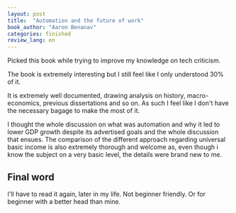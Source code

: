 ```yaml
---
layout: post
title:  "Automation and the future of work"
book_author: "Aaron Benanav"
categories: finished
review_lang: en
---
```


Picked this book while trying to improve my knowledge on tech criticism.

The book is extremely interesting but I still feel like I only understood 30% of it.

It is extremely well documented, drawing analysis on history, macro-economics, previous dissertations and so on. As such I feel like I don't have the necessary bagage to make the most of it.

I thought the whole discussion on what was automation and why it led to lower GDP growth despite its advertised goals and the whole discussion that ensues. The comparison of the different approach regarding universal basic income is also extremely thorough and welcome as, even though i know the subject on a very basic level, the details were brand new to me.

## Final word

I'll have to read it again, later in my life. Not beginner friendly. Or for beginner with a better head than mine.